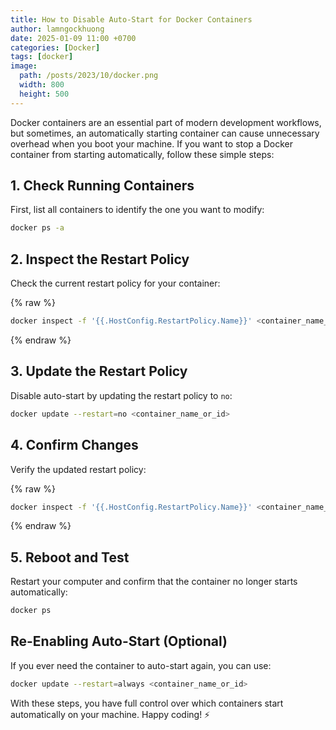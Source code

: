 ```yaml
---
title: How to Disable Auto-Start for Docker Containers
author: lamngockhuong
date: 2025-01-09 11:00 +0700
categories: [Docker]
tags: [docker]
image:
  path: /posts/2023/10/docker.png
  width: 800
  height: 500
---
```


Docker containers are an essential part of modern development workflows, but sometimes, an automatically starting container can cause unnecessary overhead when you boot your machine. If you want to stop a Docker container from starting automatically, follow these simple steps:

## 1. Check Running Containers
First, list all containers to identify the one you want to modify:
```bash
docker ps -a
```

## 2. Inspect the Restart Policy
Check the current restart policy for your container:

{% raw %}

```bash
docker inspect -f '{{.HostConfig.RestartPolicy.Name}}' <container_name_or_id>
```

{% endraw %}

## 3. Update the Restart Policy
Disable auto-start by updating the restart policy to `no`:
```bash
docker update --restart=no <container_name_or_id>
```

## 4. Confirm Changes
Verify the updated restart policy:

{% raw %}

```bash
docker inspect -f '{{.HostConfig.RestartPolicy.Name}}' <container_name_or_id>
```

{% endraw %}

## 5. Reboot and Test
Restart your computer and confirm that the container no longer starts automatically:
```bash
docker ps
```

## Re-Enabling Auto-Start (Optional)
If you ever need the container to auto-start again, you can use:
```bash
docker update --restart=always <container_name_or_id>
```

With these steps, you have full control over which containers start automatically on your machine. Happy coding! ⚡️
